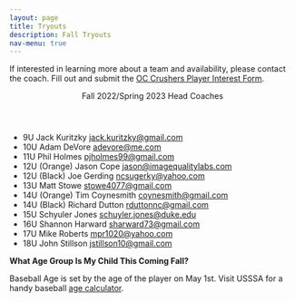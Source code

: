 ```yaml
---
layout: page
title: Tryouts
description: Fall Tryouts
nav-menu: true
---
```


<!-- Main -->
<div id="main">

<div class="content">
<div class="inner">

<p>
If interested in learning more about a team and availability, please contact the coach.  Fill out and submit the <a target="_blank" href="https://tinyurl.com/keepcrushin">OC Crushers Player Interest Form</a>.
</p>

<header class="major">
Fall 2022/Spring 2023 Head Coaches
</header>
<ul>
<li>9U Jack Kuritzky <a href="mailto:jack.kuritzky@gmail.com">jack.kuritzky@gmail.com</a></li>
<li>10U Adam DeVore <a href="mailto:adevore@me.com">adevore@me.com</a></li>
<li>11U Phil Holmes <a href="mailto:pjholmes99@gmail.com">pjholmes99@gmail.com</a></li>
<li>12U (Orange) Jason Cope <a href="mailto:jason@imagequalitylabs.com">jason@imagequalitylabs.com</a></li>
<li>12U (Black) Joe Gerding <a href="mailto:ncsugerky@yahoo.com">ncsugerky@yahoo.com</a></li>
<li>13U Matt Stowe <a href="mailto:stowe4077@gmail.com">stowe4077@gmail.com</a></li>
<li>14U (Orange) Tim Coynesmith     <a href="mailto:coynesmith@gmail.com">coynesmith@gmail.com</a></li>
<li>14U (Black) Richard Dutton     <a href="mailto:rduttonnc@gmail.com">rduttonnc@gmail.com</a></li>
<li>15U Schyuler Jones     <a href="mailto:schuyler.jones@duke.edu">schuyler.jones@duke.edu</a></li>
<li>16U Shannon Harward    <a href="mailto:sharward73@gmail.com">sharward73@gmail.com</a></li>
<li>17U Mike Roberts     <a href="mailto:mpr1020@yahoo.com">mpr1020@yahoo.com</a></li>
<li>18U John Stillson     <a href="mailto:jstillson10@gmail.com">jstillson10@gmail.com</a></li>
</ul>

<p><strong>What Age Group Is My Child This Coming Fall?</strong></p>
<p>Baseball Age is set by the age of the player on May 1st. Visit USSSA for a handy baseball <a target="_blank" href="http://www.usssa.com/baseball/AgeCalculator/">age calculator</a>.</p>
</div>

</div>

